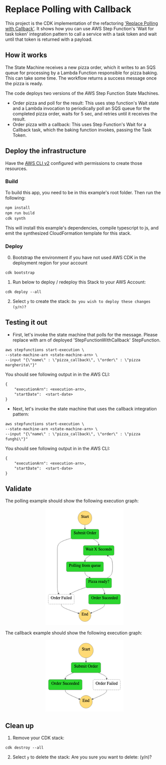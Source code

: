 # Replace Polling with Callback

This project is the CDK implementation of the refactoring ['Replace Polling with Callback'](https://serverlessland.com/refactoring-serverless/replace-polling-with-callback). It shows how you can use AWS Step Function's 'Wait for task token' integration pattern to call a service with a task token and wait until that token is returned with a payload.

## How it works
The State Machine receives a new pizza order, which it writes to an SQS queue for processing by a Lambda Function responsible for pizza baking. This can take some time. The workflow returns a success message once the pizza is ready. 

The code deploys two versions of the AWS Step Function State Machines. 
- Order pizza and poll for the result: This uses step function's Wait state and a Lambda invocation to periodically poll an SQS queue for the completed pizza order, waits for 5 sec, and retries until it receives the result.
- Order pizza with a callback: This uses Step Function's Wait for a Callback task, which the baking function invokes, passing the Task Token.


## Deploy the infrastructure

Have the [AWS CLI v2](https://docs.aws.amazon.com/cli/latest/userguide/getting-started-install.html) configured with permissions to create those resources. 

### Build

To build this app, you need to be in this example's root folder. Then run the following:
```bash
npm install
npm run build
cdk synth
```

This will install this example's dependencies, compile typescript to js, and emit the synthesized CloudFormation template for this stack.

### Deploy

0. Bootstrap the environment if you have not used AWS CDK in the deployment region for your account
``` 
cdk bootstrap
```

1. Run below to deploy / redeploy this Stack to your AWS Account:
``` 
cdk deploy --all
```

2. Select `y` to create the stack:
`Do you wish to deploy these changes (y/n)?`

## Testing it out

- First, let's invoke the state machine that polls for the message. Please replace <state-machine-arn>  with arn of deployed 'StepFunctionWithCallback' StepFunction.
``` 
aws stepfunctions start-execution \
--state-machine-arn <state-machine-arn> \
--input "{\"name\" : \"pizza_callback\", \"order\" : \"pizza margherita\"}"
```

You should see following output in in the AWS CLI:
``` 
{
    "executionArn": <execution-arn>,
    "startDate":  <start-date>
}
```

- Next, let's invoke the state machine that uses the callback integration pattern:
``` 
aws stepfunctions start-execution \
--state-machine-arn <state-machine-arn> \
--input "{\"name\" : \"pizza_callback\", \"order\" : \"pizza funghi\"}"
```

You should see following output in in the AWS CLI:
```  
{
    "executionArn": <execution-arn>,
    "startDate":  <start-date>
}
```

## Validate

The polling example should show the following execution graph: 
<p align="center">
<img src="images/stepfunctions_graph_before.png" alt="Polling for result" width="250"/>
</p>


The callback example should show the following execution graph: 
<p align="center">
<img src="images/stepfunctions_graph_refactored.png" alt="Callback after result" width="250"/>
</p>

## Clean up

1. Remove your CDK stack:
```
cdk destroy --all
```

2. Select `y` to delete the stack:
Are you sure you want to delete: <stack-names> (y/n)?


